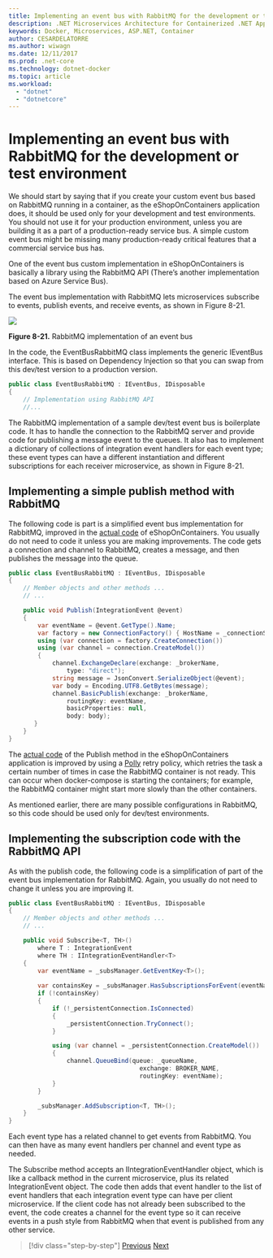 ```yaml
---
title: Implementing an event bus with RabbitMQ for the development or test environment
description: .NET Microservices Architecture for Containerized .NET Applications | Implementing an event bus with RabbitMQ for the development or test environment
keywords: Docker, Microservices, ASP.NET, Container
author: CESARDELATORRE
ms.author: wiwagn
ms.date: 12/11/2017
ms.prod: .net-core
ms.technology: dotnet-docker
ms.topic: article
ms.workload: 
  - "dotnet"
  - "dotnetcore"
---
```

# Implementing an event bus with RabbitMQ for the development or test environment

We should start by saying that if you create your custom event bus based on RabbitMQ running in a container, as the eShopOnContainers application does, it should be used only for your development and test environments. You should not use it for your production environment, unless you are building it as a part of a production-ready service bus. A simple custom event bus might be missing many production-ready critical features that a commercial service bus has.

One of the event bus custom implementation in eShopOnContainers is basically a library using the RabbitMQ API (There’s another implementation based on Azure Service Bus). 

The event bus implementation with RabbitMQ lets microservices subscribe to events, publish events, and receive events, as shown in Figure 8-21.

![](./media/image22.png)

**Figure 8-21.** RabbitMQ implementation of an event bus

In the code, the EventBusRabbitMQ class implements the generic IEventBus interface. This is based on Dependency Injection so that you can swap from this dev/test version to a production version.

```csharp
public class EventBusRabbitMQ : IEventBus, IDisposable
{
    // Implementation using RabbitMQ API
    //...
```

The RabbitMQ implementation of a sample dev/test event bus is boilerplate code. It has to handle the connection to the RabbitMQ server and provide code for publishing a message event to the queues. It also has to implement a dictionary of collections of integration event handlers for each event type; these event types can have a different instantiation and different subscriptions for each receiver microservice, as shown in Figure 8-21.

## Implementing a simple publish method with RabbitMQ

The following code is part is a simplified event bus implementation for RabbitMQ, improved in the [actual code](https://github.com/dotnet-architecture/eShopOnContainers/blob/master/src/BuildingBlocks/EventBus/EventBusRabbitMQ/EventBusRabbitMQ.cs) of eShopOnContainers. You usually do not need to code it unless you are making improvements. The code gets a connection and channel to RabbitMQ, creates a message, and then publishes the message into the queue.

```csharp
public class EventBusRabbitMQ : IEventBus, IDisposable
{
    // Member objects and other methods ...
    // ...

    public void Publish(IntegrationEvent @event)
    {
        var eventName = @event.GetType().Name;
        var factory = new ConnectionFactory() { HostName = _connectionString };
        using (var connection = factory.CreateConnection())
        using (var channel = connection.CreateModel())
        {
            channel.ExchangeDeclare(exchange: _brokerName,
                type: "direct");
            string message = JsonConvert.SerializeObject(@event);
            var body = Encoding.UTF8.GetBytes(message);
            channel.BasicPublish(exchange: _brokerName,
                routingKey: eventName,
                basicProperties: null,
                body: body);
       }
    }
}
```

The [actual code](https://github.com/dotnet-architecture/eShopOnContainers/blob/master/src/BuildingBlocks/EventBus/EventBusRabbitMQ/EventBusRabbitMQ.cs) of the Publish method in the eShopOnContainers application is improved by using a [Polly](https://github.com/App-vNext/Polly) retry policy, which retries the task a certain number of times in case the RabbitMQ container is not ready. This can occur when docker-compose is starting the containers; for example, the RabbitMQ container might start more slowly than the other containers.

As mentioned earlier, there are many possible configurations in RabbitMQ, so this code should be used only for dev/test environments.

## Implementing the subscription code with the RabbitMQ API

As with the publish code, the following code is a simplification of part of the event bus implementation for RabbitMQ. Again, you usually do not need to change it unless you are improving it.

```csharp
public class EventBusRabbitMQ : IEventBus, IDisposable
{
    // Member objects and other methods ...
    // ...

    public void Subscribe<T, TH>()
        where T : IntegrationEvent
        where TH : IIntegrationEventHandler<T>
    {
        var eventName = _subsManager.GetEventKey<T>();
        
        var containsKey = _subsManager.HasSubscriptionsForEvent(eventName);
        if (!containsKey)
        {
            if (!_persistentConnection.IsConnected)
            {
                _persistentConnection.TryConnect();
            }

            using (var channel = _persistentConnection.CreateModel())
            {
                channel.QueueBind(queue: _queueName,
                                    exchange: BROKER_NAME,
                                    routingKey: eventName);
            }
        }

        _subsManager.AddSubscription<T, TH>();
    }
}
```

Each event type has a related channel to get events from RabbitMQ. You can then have as many event handlers per channel and event type as needed.

The Subscribe method accepts an IIntegrationEventHandler object, which is like a callback method in the current microservice, plus its related IntegrationEvent object. The code then adds that event handler to the list of event handlers that each integration event type can have per client microservice. If the client code has not already been subscribed to the event, the code creates a channel for the event type so it can receive events in a push style from RabbitMQ when that event is published from any other service.


> [!div class="step-by-step"]
> [Previous](integration-event-based-microservice-communications.md)
> [Next](subscribe-events.md)
